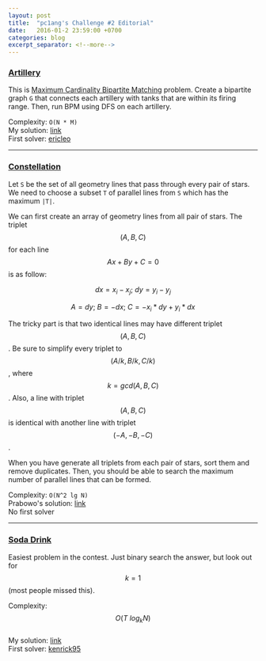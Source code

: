 ```yaml
---
layout: post
title:  "pc1ang's Challenge #2 Editorial"
date:   2016-01-2 23:59:00 +0700
categories: blog
excerpt_separator: <!--more-->
---
```


### [Artillery][artillery]

This is [Maximum Cardinality Bipartite Matching][MCBM] problem. Create a bipartite graph `G` that connects each artillery with tanks that are within its firing range. Then, run BPM using DFS on each artillery.

Complexity: `O(N * M)` <br />
My solution: [link](https://www.hackerrank.com/contests/pc1angs-challenge-2/challenges/artillery/submissions/code/4407517)<br />
First solver: [ericleo][ericleo]

---

### [Constellation][constellation]

Let `S` be the set of all geometry lines that pass through every pair of stars. We need to choose a subset `T` of parallel lines from `S` which has the maximum `|T|`.

We can first create an array of geometry lines from all pair of stars. The triplet $$ (A, B, C) $$ for each line $$ Ax + By + C = 0 $$ is as follow:

$$ dx = x_i - x_j; \ dy = y_i - y_j $$

$$ A = dy; \ B = -dx; \ C = -x_i * dy + y_i * dx $$

The tricky part is that two identical lines may have different triplet $$ (A, B, C) $$. Be sure to simplify every triplet to $$ (A / k, B / k, C / k) $$, where $$ k = gcd(A, B, C) $$. Also, a line with triplet $$ (A, B, C) $$ is identical with another line with triplet $$ (-A, -B, -C) $$.

When you have generate all triplets from each pair of stars, sort them and remove duplicates. Then, you should be able to search the maximum number of parallel lines that can be formed.

Complexity: `O(N^2 lg N)` <br />
Prabowo's solution: [link](https://www.hackerrank.com/contests/pc1angs-challenge-2/challenges/constellation/submissions/code/4407607) <br />
No first solver

---

### [Soda Drink][soda-drink]

Easiest problem in the contest. Just binary search the answer, but look out for $$ k = 1 $$ (most people missed this).

Complexity: $$ O( T \ log_kN) $$<br />
My solution: [link](https://www.hackerrank.com/contests/pc1angs-challenge-2/challenges/soda-drink/submissions/code/4406528)<br />
First solver: [kenrick95][kenrick95]

[artillery]: https://www.hackerrank.com/contests/pc1angs-challenge-2/challenges/artillery
[MCBM]: https://en.wikipedia.org/wiki/Matching_%28graph_theory%29
[hopcroft]: https://en.wikipedia.org/wiki/Hopcroft%E2%80%93Karp_algorithm
[constellation]: https://www.hackerrank.com/contests/pc1angs-challenge-2/challenges/constellation
[ericleo]: https://www.hackerrank.com/ericleo
[soda-drink]: https://www.hackerrank.com/contests/pc1angs-challenge-2/challenges/soda-drink
[kenrick95]: https://www.hackerrank.com/kenrick95
